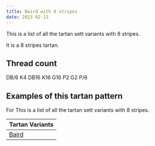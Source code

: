 ```yaml
---
title: Baird with 8 stripes
date: 2023-02-13
---
```

This is a list of all the tartan sett variants with 8 stripes.

It is a 8 stripes tartan.


## Thread count
DB/6 K4 DB16 K16 G16 P2 G2 P/6

## Examples of this tartan pattern
For This is a list of all the tartan sett variants with 8 stripes.

| Tartan Variants |
|---------------|
| [Baird](/variants/db/6/k4/db16/k16/g16/p2/g2/p/6-db000064-g004c00-k000000-p5a3094/)||
